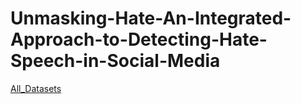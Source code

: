 # Unmasking-Hate-An-Integrated-Approach-to-Detecting-Hate-Speech-in-Social-Media

[All_Datasets](https://huggingface.co/krishan-CSE)
